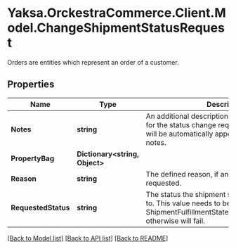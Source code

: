 # Yaksa.OrckestraCommerce.Client.Model.ChangeShipmentStatusRequest
Orders are entities which represent an order of a customer.

## Properties

Name | Type | Description | Notes
------------ | ------------- | ------------- | -------------
**Notes** | **string** | An additional description or comment provided for the status change request. This information will be automatically appended to the shipment notes. | [optional] 
**PropertyBag** | **Dictionary&lt;string, Object&gt;** |  | [optional] 
**Reason** | **string** | The defined reason, if any, why the change is requested. | [optional] 
**RequestedStatus** | **string** | The status the shipment should be transitioned to. This value needs to be part of the ShipmentFulfillmentState.AllowedStatusChanges otherwise will fail. | [optional] 

[[Back to Model list]](../README.md#documentation-for-models) [[Back to API list]](../README.md#documentation-for-api-endpoints) [[Back to README]](../README.md)

